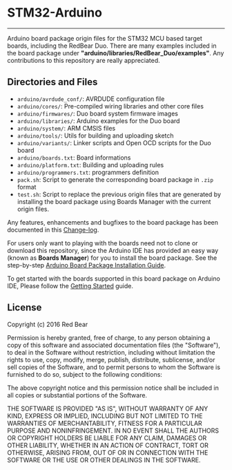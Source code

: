 
# STM32-Arduino
---

Arduino board package origin files for the STM32 MCU based target boards, including the RedBear Duo. There are many examples included in the board package under **"arduino/libraries/RedBear_Duo/examples"**. Any contributions to this repository are really appreciated.

## Directories and Files

* `arduino/avrdude_conf/`: AVRDUDE configuration file
* `arduino/cores/`: Pre-compiled wiring libraries and other core files
* `arduino/firmwares/`: Duo board system firmware images
* `arduino/libraries/`: Arduino examples for the Duo board
* `arduino/system/`: ARM CMSIS files
* `arduino/tools/`: Utils for building and uploading sketch
* `arduino/variants/`: Linker scripts and Open OCD scripts for the Duo board
* `arduino/boards.txt`: Board informations
* `arduino/platform.txt`: Building and uploading rules
* `arduino/programmers.txt`: programmers definition
* `pack.sh`: Script to generate the corresponding board package in `.zip` format
* `test.sh`: Script to replace the previous origin files that are generated by installing the board package using Boards Manager with the current origin files. 

Any features, enhancements and bugfixes to the board package has been documented in this [Change-log](#CHANGELOG.md).

For users only want to playing with the boards need not to clone or download this repository, since the Arduino IDE has provided an easy way (known as **Boards Manager**) for you to install the board package. See the step-by-step [Arduino Board Package Installation Guide](https://github.com/redbear/Duo/blob/master/docs/arduino_board_package_installation_guide.md).

To get started with the boards supported in this board package on Arduino IDE, Please follow the [Getting Started](https://github.com/redbear/Duo/blob/master/docs/getting_started_with_arduino_ide.md) guide.

## License

Copyright (c) 2016 Red Bear

Permission is hereby granted, free of charge, to any person obtaining a copy of this software and associated documentation files (the "Software"), to deal in the Software without restriction, including without limitation the rights to use, copy, modify, merge, publish, distribute, sublicense, and/or sell copies of the Software, and to permit persons to whom the Software is furnished to do so, subject to the following conditions:

The above copyright notice and this permission notice shall be included in all copies or substantial portions of the Software.

THE SOFTWARE IS PROVIDED "AS IS", WITHOUT WARRANTY OF ANY KIND, EXPRESS OR IMPLIED, INCLUDING BUT NOT LIMITED TO THE WARRANTIES OF MERCHANTABILITY, FITNESS FOR A PARTICULAR PURPOSE AND NONINFRINGEMENT. IN NO EVENT SHALL THE AUTHORS OR COPYRIGHT HOLDERS BE LIABLE FOR ANY CLAIM, DAMAGES OR OTHER LIABILITY, WHETHER IN AN ACTION OF CONTRACT, TORT OR OTHERWISE, ARISING FROM, OUT OF OR IN CONNECTION WITH THE SOFTWARE OR THE USE OR OTHER DEALINGS IN THE SOFTWARE.